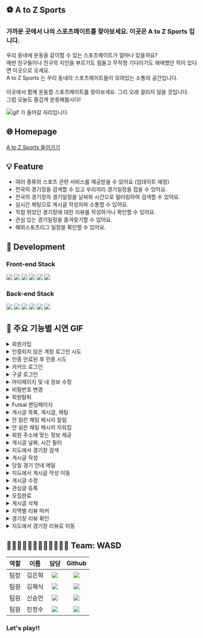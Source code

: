 ## ⚽️ A to Z Sports

### 가까운 곳에서 나의 스포츠메이트를 찾아보세요. 이곳은 A to Z Sports 입니다.<p>
우리 동네에 운동을 같이할 수 있는 스포츠메이트가 얼마나 있을까요?<br>
매번 친구들이나 친구의 지인을 부르기도 힘들고 무작정 기다리기도 애매했던 적이 있다면 이곳으로 오세요.<br>
A to Z Sports 는 우리 동네의 스포츠메이트들이 모여있는 소통의 공간입니다.<br>  
이곳에서 함께 운동할 스포츠메이트를 찾아보세요. 그리 오래 걸리지 않을 것입니다.<br>
그럼 오늘도 즐겁게 운동해봅시다!<br/>

![gif 가 들어갈 자리입니다]()


## 🌐 Homepage

[A to Z Sports 들어가기](https://atozsports.link/)
 

## 💡 Feature

- 여러 종류의 스포츠 관련 서비스를 제공받을 수 있어요 (업데이트 예정)
- 전국의 경기장을 검색할 수 있고 우리끼리 경기일정을 잡을 수 있어요. 
- 전국의 경기장의 경기일정을 날짜와 시간으로 필터링하여 검색할 수 있어요.
- 실시간 채팅으로 게시글 작성자와 소통할 수 있어요.
- 직접 뛰었던 경기장에 대한 리뷰를 작성하거나 확인할 수 있어요.
- 관심 있는 경기일정을 즐겨찾기할 수 있어요.
- 해외스포츠리그 일정을 확인할 수 있어요.
 
  
## 🧰 Development

### Front-end Stack

<img src="https://img.shields.io/badge/html-E34F26?style=for-the-badge&logo=html5&logoColor=white"> <img src="https://img.shields.io/badge/css-1572B6?style=for-the-badge&logo=css3&logoColor=white">
<img src="https://img.shields.io/badge/javascript-F7DF1E?style=for-the-badge&logo=javascript&logoColor=black">
<img src="https://img.shields.io/badge/react-61DAFB?style=for-the-badge&logo=react&logoColor=black">
<img src="https://img.shields.io/badge/redux-%23593d88.svg?style=for-the-badge&logo=redux&logoColor=white">
<img src="https://img.shields.io/badge/React_Router-CA4245?style=for-the-badge&logo=react-router&logoColor=white">

### Back-end Stack

<img src="https://img.shields.io/badge/node.js-228B22?style=for-the-badge&logo=node.js&logoColor=white"> <img src="https://img.shields.io/badge/express-006400?style=for-the-badge&logo=express&logoColor=white">
<img src="https://img.shields.io/badge/json%20web%20tokens-8A2BE2?style=for-the-badge&logo=json%20web%20tokens&logoColor=white">
<img src="https://img.shields.io/badge/Sequelize-52B0E7?style=for-the-badge&logo=Sequelize&logoColor=white">
<img src="https://img.shields.io/badge/mysql-%2300f.svg?style=for-the-badge&logo=mysql&logoColor=white">
<img src="https://img.shields.io/badge/AWS-%23FF9900.svg?style=for-the-badge&logo=amazon-aws&logoColor=white">
 

## 📱 주요 기능별 시연 GIF

  <details>
  <summary> 회원가입 </summary>
    <img width="700" src="https://user-images.githubusercontent.com/59719552/141667954-3c02d075-2ca2-4505-985d-deeedfaae69f.gif"/>
  </details>
  
  <details>
  <summary> 인증되지 않은 계정 로그인 시도 </summary>
    <img width="700" src="https://user-images.githubusercontent.com/59719552/141667978-6eb9bdd5-bfd9-4c49-ba78-a5e7905cae9e.gif"/>
  </details>
  
  <details>
  <summary> 인증 만료된 후 인증 시도 </summary>
    <img width="700" src="https://user-images.githubusercontent.com/59719552/141667993-11d8c483-2ae8-4b0f-9891-627a55f2252d.gif"/>
  </details>
  
  <details>
  <summary> 카카오 로그인 </summary>
    <img width="700" src="https://user-images.githubusercontent.com/59719552/141668005-7898fb2f-90d9-43c0-bd61-16d9d28abe65.gif"/>
  </details>
  
  <details>
  <summary> 구글 로그인 </summary>
    <img width="700" src="https://user-images.githubusercontent.com/59719552/141668018-152e191a-21bc-4e39-adee-13ea777e90fa.gif"/>
  </details>
  
  <details>
  <summary> 마이페이지 및 내 정보 수정 </summary>
    <img width="700" src="https://user-images.githubusercontent.com/59719552/141668042-1f2a954a-7424-4105-b9a4-46c4060dd867.gif"/>
  </details>
 
  <details>
  <summary> 비밀번호 변경 </summary>
    <img width="700" src="https://user-images.githubusercontent.com/59719552/141668064-54fbc1d7-278d-4493-9d5a-3837bbc02cd7.gif"/>
  </details>
  
  <details>
  <summary> 회원탈퇴 </summary>
    <img width="700" src="https://user-images.githubusercontent.com/59719552/141668068-34851524-afc8-4267-a209-840496385478.gif"/>
  </details>
 
  <details>
  <summary> Futsal 랜딩페이지 </summary>
    <img width="700" src="https://user-images.githubusercontent.com/59719552/141668079-8754b7d0-78e6-4bea-b629-734328f94e54.gif"/>
  </details>
  
  <details>
  <summary> 게시글 목록, 게시글, 채팅 </summary>
    <img width="700" src="https://user-images.githubusercontent.com/59719552/141668097-b5e2283b-f6d7-4458-97e2-433b655f17e6.gif"/>
  </details>
 
  <details>
  <summary> 안 읽은 채팅 메시지 알림 </summary>
    <img width="700" src="https://user-images.githubusercontent.com/59719552/141668120-77e3dfab-afa7-469d-a929-b77e509c0100.gif"/>
  </details>
 
  <details>
  <summary> 안 읽은 채팅 메시지 지워짐 </summary>
    <img width="700" src="https://user-images.githubusercontent.com/59719552/141668152-e6a48dd7-f2f7-4eee-985c-a8b773e112f0.gif"/>
  </details>
 
  <details>
  <summary> 회원 주소에 맞는 정보 제공 </summary>
    <img width="700" src="https://user-images.githubusercontent.com/59719552/141668174-b023df92-2196-476f-8c51-a956134c195c.gif"/>
  </details>
 
  <details>
  <summary> 게시글 날짜, 시간 필터 </summary>
    <img width="700" src="https://user-images.githubusercontent.com/59719552/141668214-6474a87e-07a8-4429-b880-102a2e542097.gif"/>
  </details>
  
  <details>
  <summary> 지도에서 경기장 검색 </summary>
    <img width="700" src="https://user-images.githubusercontent.com/59719552/141668246-3a88e494-295e-4cd7-9025-76387e985c7c.gif"/>
  </details>
 
  <details>
  <summary> 게시글 작성 </summary>
    <img width="700" src="https://user-images.githubusercontent.com/59719552/141668275-e4b99d9e-8898-4cd6-891d-08f887b7604d.gif"/>
  </details>

  <details>
  <summary> 당일 경기 안내 메일 </summary>
    <img width="700" src="https://user-images.githubusercontent.com/59719552/141668301-c3d61cd7-44d1-4767-bfd8-ea04a585643a.gif"/>
  </details>

  <details>
  <summary> 지도에서 게시글 작성 이동 </summary>
    <img width="700" src="https://user-images.githubusercontent.com/59719552/141668313-568c99ac-0749-4592-9661-04925b6b43ef.gif"/>
  </details>

  <details>
  <summary> 게시글 수정 </summary>
    <img width="700" src="https://user-images.githubusercontent.com/59719552/141668328-ff56115d-39b8-4468-9fb3-4e1f4fc754f1.gif"/>
  </details>

  <details>
  <summary> 관심글 등록 </summary>
    <img width="700" src="https://user-images.githubusercontent.com/59719552/141668344-5044315a-1d44-48eb-8698-c241feeba6c2.gif"/>
  </details>

  <details>
  <summary> 모집완료 </summary>
    <img width="700" src="https://user-images.githubusercontent.com/59719552/141668367-74626fcc-5f46-43a5-806f-03d298282134.gif"/>
  </details>
 
  <details>
  <summary> 게시글 삭제 </summary>
    <img width="700" src="https://user-images.githubusercontent.com/59719552/141668378-023340c5-ecea-48d2-a17e-b599c591b677.gif"/>
  </details>
 
  <details>
  <summary> 지역별 리뷰 마커 </summary>
    <img width="700" src="https://user-images.githubusercontent.com/59719552/141668415-e76d377c-0807-4c38-9ed3-cefe1597a75f.gif"/>
  </details>
 
  <details>
  <summary> 경기장 리뷰 확인 </summary>
    <img width="700" src="https://user-images.githubusercontent.com/59719552/141668392-3f3cd0aa-f31a-4c97-ab26-3c29a06be81d.gif"/>
  </details>

  <details>
  <summary> 지도에서 경기장 리뷰로 이동 </summary>
    <img width="700" src="https://user-images.githubusercontent.com/59719552/141668404-46c00d47-befc-4e1a-9439-37051d81b8a4.gif"/>
  </details>

## 🧑🏻‍💻🧑🏻‍💻🧑🏻‍💻🧑🏻‍💻  Team: WASD

역할|이름|담당|Github
:---:|:---:|:---:|:---:
팀장|김은혁|<img src="https://img.shields.io/badge/BackEnd-Green"/></a>|<a href="https://github.com/steel-hyuk" target="_blank"><img src="https://img.shields.io/badge/steel-hyuk-grey?style=flat-square&logo=Github&logoColor=white"/></a>
팀원|김재식|<img src="https://img.shields.io/badge/BackEnd-Green"/></a>|<a href="https://github.com/jsjsjskjs" target="_blank"><img src="https://img.shields.io/badge/jsjsjskjs-grey?style=flat-square&logo=Github&logoColor=white"/></a>
팀원|신승민|<img src="https://img.shields.io/badge/FrontEnd-blue"/></a>|<a href="https://github.com/shinseungmin-kor" target="_blank"><img src="https://img.shields.io/badge/shinseungmin-kor-grey?style=flat-square&logo=Github&logoColor=white"/></a>
팀원|진정수|<img src="https://img.shields.io/badge/FrontEnd-blue"/></a>|<a href="https://github.com/youhavetosleep" target="_blank"><img src="https://img.shields.io/badge/youhavetosleep-grey?style=flat-square&logo=Github&logoColor=white"/></a>
### Let's play!!
